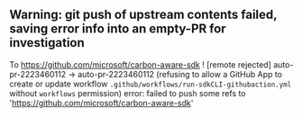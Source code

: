 Warning: git push of upstream contents failed, saving error info into an empty-PR for investigation
-------------
To https://github.com/microsoft/carbon-aware-sdk ! [remote rejected] auto-pr-2223460112 -> auto-pr-2223460112 (refusing to allow a GitHub App to create or update workflow `.github/workflows/run-sdkCLI-githubaction.yml` without `workflows` permission) error: failed to push some refs to 'https://github.com/microsoft/carbon-aware-sdk'
